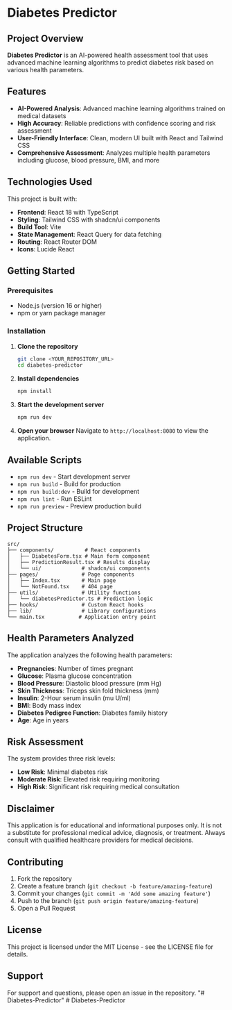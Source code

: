# Diabetes Predictor

## Project Overview

**Diabetes Predictor** is an AI-powered health assessment tool that uses advanced machine learning algorithms to predict diabetes risk based on various health parameters.

## Features

- **AI-Powered Analysis**: Advanced machine learning algorithms trained on medical datasets
- **High Accuracy**: Reliable predictions with confidence scoring and risk assessment
- **User-Friendly Interface**: Clean, modern UI built with React and Tailwind CSS
- **Comprehensive Assessment**: Analyzes multiple health parameters including glucose, blood pressure, BMI, and more

## Technologies Used

This project is built with:

- **Frontend**: React 18 with TypeScript
- **Styling**: Tailwind CSS with shadcn/ui components
- **Build Tool**: Vite
- **State Management**: React Query for data fetching
- **Routing**: React Router DOM
- **Icons**: Lucide React

## Getting Started

### Prerequisites

- Node.js (version 16 or higher)
- npm or yarn package manager

### Installation

1. **Clone the repository**
   ```bash
   git clone <YOUR_REPOSITORY_URL>
   cd diabetes-predictor
   ```

2. **Install dependencies**
   ```bash
   npm install
   ```

3. **Start the development server**
   ```bash
   npm run dev
   ```

4. **Open your browser**
   Navigate to `http://localhost:8080` to view the application.

## Available Scripts

- `npm run dev` - Start development server
- `npm run build` - Build for production
- `npm run build:dev` - Build for development
- `npm run lint` - Run ESLint
- `npm run preview` - Preview production build

## Project Structure

```
src/
├── components/          # React components
│   ├── DiabetesForm.tsx # Main form component
│   ├── PredictionResult.tsx # Results display
│   └── ui/             # shadcn/ui components
├── pages/              # Page components
│   ├── Index.tsx       # Main page
│   └── NotFound.tsx    # 404 page
├── utils/              # Utility functions
│   └── diabetesPredictor.ts # Prediction logic
├── hooks/              # Custom React hooks
├── lib/                # Library configurations
└── main.tsx           # Application entry point
```

## Health Parameters Analyzed

The application analyzes the following health parameters:

- **Pregnancies**: Number of times pregnant
- **Glucose**: Plasma glucose concentration
- **Blood Pressure**: Diastolic blood pressure (mm Hg)
- **Skin Thickness**: Triceps skin fold thickness (mm)
- **Insulin**: 2-Hour serum insulin (mu U/ml)
- **BMI**: Body mass index
- **Diabetes Pedigree Function**: Diabetes family history
- **Age**: Age in years

## Risk Assessment

The system provides three risk levels:

- **Low Risk**: Minimal diabetes risk
- **Moderate Risk**: Elevated risk requiring monitoring
- **High Risk**: Significant risk requiring medical consultation

## Disclaimer

This application is for educational and informational purposes only. It is not a substitute for professional medical advice, diagnosis, or treatment. Always consult with qualified healthcare providers for medical decisions.

## Contributing

1. Fork the repository
2. Create a feature branch (`git checkout -b feature/amazing-feature`)
3. Commit your changes (`git commit -m 'Add some amazing feature'`)
4. Push to the branch (`git push origin feature/amazing-feature`)
5. Open a Pull Request

## License

This project is licensed under the MIT License - see the LICENSE file for details.

## Support

For support and questions, please open an issue in the repository.
"# Diabetes-Predictor" 
#   D i a b e t e s - P r e d i c t o r  
 
